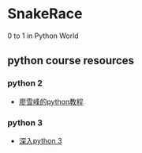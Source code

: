 # SnakeRace
0 to 1 in Python World

## python course resources

### python 2 
* [廖雪峰的python教程](http://www.liaoxuefeng.com/wiki/001374738125095c955c1e6d8bb493182103fac9270762a000)

### python 3
* [深入python 3](http://woodpecker.org.cn/diveintopython3/index.html)
